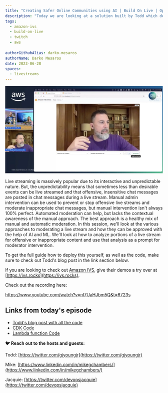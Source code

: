 ```yaml
---
title: "Creating Safer Online Communities using AI | Build On Live | Open Source & Machine Learning"
description: "Today we are looking at a solution built by Todd which detects potentially sensitive content on a Live Stream. We look at some code, we see it in action, and we also add new features to it"
tags:
  - amazon-ivs
  - build-on-live
  - twitch
  - aws

authorGithubAlias: darko-mesaros
authorName: Darko Mesaros
date: 2023-06-28
spaces:
  - livestreams
---
```


![Todd showing the stream in action](./images/toddception.webp)

Live streaming is massively popular due to its interactive and unpredictable nature. But, the unpredictability means that sometimes less than desirable events can be live streamed and that offensive, insensitive chat messages are posted in chat messages during a live stream. Manual admin intervention can be used to prevent or stop offensive live streams and moderate inappropriate chat messages, but manual intervention isn't always 100% perfect. Automated moderation can help, but lacks the contextual awareness of the manual approach. The best approach is a healthy mix of manual and automatic moderation. In this session, we'll look at the various approaches to moderating a live stream and how they can be approved with the help of AI and ML. We'll look at how to analyze portions of a live stream for offensive or inappropriate content and use that analysis as a prompt for moderator intervention. 

To get the full guide how to deploy this yourself, as well as the code, make sure to check out Todd's blog post in the link section below.

If you are looking to check out [Amazon IVS](https://aws.amazon.com/pm/ivs/?sc_channel=el&sc_campaign=livestreams&sc_geo=mult&sc_country=mult&sc_outcome=acq&sc_content=livestream-spaces), give their demos a try over at [https://ivs.rocks](https://ivs.rocks).

Check out the recording here:

https://www.youtube.com/watch?v=nI7UaHJbm5Q&t=6723s

## Links from today's episode

- [Todd's blog post with all the code](https://dev.to/aws/creating-safer-online-communities-with-aiml-content-moderation-1bn)
- [CDK Code](https://gist.github.com/recursivecodes/296abd02411a3dc017d31c414672085a)
- [Lambda function Code](https://gist.github.com/recursivecodes/ca464a29fc38ef0399d8f2b64b838817)

**🐦 Reach out to the hosts and guests:**

Todd: [https://twitter.com/gjyoungjr](https://twitter.com/gjyoungjr)

Mike: [https://www.linkedin.com/in/mikegchambers/](https://www.linkedin.com/in/mikegchambers/)

Jacquie: [https://twitter.com/devopsjacquie](https://twitter.com/devopsjacquie)
